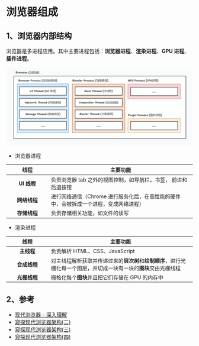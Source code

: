 # 浏览器组成

## 1、浏览器内部结构

浏览器是多进程应用。其中主要进程包括：**浏览器进程**、**渲染进程**、**GPU 进程**、**插件进程**。

![浏览器内部结构](./draw/1.png)

- 浏览器进程

| <div style="width: 100px;"> 线程</div> | 主要功能                                                                              |
| :------------------------------------: | ------------------------------------------------------------------------------------- |
|              **UI 线程**               | 负责浏览器 tab 之外的视图控制，如导航栏，书签， 前进和后退按钮                        |
|              **网络线程**              | 进行网络通信（Chrome 进行服务化后，在高性能的硬件中，会被拆成一个进程，变成网络进程） |
|              **存储线程**              | 负责存储相关功能，如文件的读写                                                        |

- 渲染进程

| <div style="width: 100px;"> 线程</div> | 主要功能                                                                                                           |
| :------------------------------------: | ------------------------------------------------------------------------------------------------------------------ |
|               **主线程**               | 负责解析 HTML、CSS、JavaScript                                                                                     |
|              **合成线程**              | 对主线程解析获取并传递过来的**层次树**和**绘制顺序**，进行光栅化每一个图层，并切成一块有一块的**图块**交由光栅线程 |
|              **光栅线程**              | 栅格化每个**图块**并且把它们存储在 GPU 的内存中                                                                    |

## 2、参考

- [现代浏览器 - 深入理解](https://blackpearl.fun/zh/technology/web/inside-look-at-browser)
- [窥探现代浏览器架构(二)](https://cloud.tencent.com/developer/article/2079051)
- [窥探现代浏览器架构(三)](https://cloud.tencent.com/developer/article/2079053)
- [窥探现代浏览器架构(四)](https://cloud.tencent.com/developer/article/2079054)
